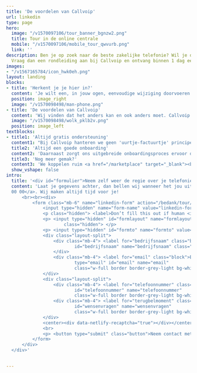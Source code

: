 ```yaml
---
title: 'De voordelen van Callvoip'
url: linkedin
type: page
hero:
  image: "/v1570097106/tour_banner_bgnzw2.png"
  title: Tour in de online centrale
  mobile: "/v1570097106/mobile_tour_qwvurb.png"
  link: ''
description: Ben je op zoek naar de beste zakelijke telefonie? Wil je dit gratis uitproberen?
  Vraag dan een rondleiding aan bij Callvoip en ontvang binnen 1 dag een uitnodiging.
images:
- "/v1567165784/icon_hwk0eh.png"
layout: landing
blocks:
- title: 'Herkent je je hier in?'
  content: 'Je wilt een, in jouw ogen, eenvoudige wijziging doorvoeren in je telefooncentrale en komt er na een kwartier achter dat je dat niet zelf kunt doen. Je moet vervolgens een ticket indienen bij je provider om er vervolgens te worden geconfronteerd met een wachttijd tot wel 48 uur. Wanneer alles uiteindelijk is ingesteld, komt er als klap op de vuurpijl een factuur voor de geleverde "service".<br><br>Deze inefficiëntie en verborgen kosten kunnen frustrerend zijn en de bedrijfsvoering behoorlijk vertragen. Het gebrek aan controle en transparantie kan een constante bron van irritatie zijn. Je accepteert het, maar liever zie je het anders. Maar ja, overstappen doe je ook niet snel want dat is zoveel gedoe, nieuw systeem, lastig, liggen we zeker weer een week eruit met de telefonie?'
  position: image_right
  image: "/v1570098498/man-phone.png"
- title: 'De voordelen van Callvoip'
  content: 'Wij vinden dat het anders kan en ook anders moet. Callvoip biedt een revolutionair telefoonsysteem dat je volledige vrijheid en controle geeft. In tegenstelling tot veel concurrenten, stelt ons systeem je in staat om zelfstandig en onmiddellijk wijzigingen door te voeren in je belplan.<br><br>Onze hosted telefooncentrale biedt standaard alle belangrijke functies voor optimale bereikbaarheid én een professionele uitstraling. En dat met een ongekend bedieningsgemak. Van automatische meldteksten tot slimme doorschakelingen, instelling hiervan is een fluitje van een cent. Je hoeft geen tickets in te dienen of te wachten op goedkeuring. Je hebt de touwtjes zelf in handen.<br><br><a href="/calc" target="_blank" class="button">Bereken jouw kosten</a>'
  image: "/v1570098498/wolk_pklb2v.png"
  position: image_left
textblocks:
- title1: 'Altijd gratis ondersteuning'
  content1: "Bij Callvoip hanteren we geen 'uurtje-factuurtje' principe. Wanneer je hulp nodig hebt, staat ons team van deskundige medewerkers klaar om je gratis te ondersteunen. Je hebt direct contact met een expert die je helpt, zonder verborgen kosten."
  title2: 'Altijd een goede onboarding'
  content2: 'Daarnaast zorgt ons uitgebreide onboardingsproces ervoor dat je volledig uitgerust bent om de centrale zelf te beheren en te bedienen. En mocht je toch ergens niet uitkomen, dan zijn wij slechts een telefoontje verwijderd om je persoonlijk te assisteren.'
  title3: 'Nog meer gemak?'
  content3: 'We koppelen ruim <a href="/marketplace" target="_blank"><b>150 CRM pakketten</b></a> aan onze telefonie zodat bij inkomende gesprekken een naam wordt getoond, een klantenkaart kan worden geopend, met 1 klik vanuit het CRM kan worden gebeld en nog veel meer.'
  show_vshape: false
intro:
  title: '<div id="formulier">Neem zelf weer de regie over je telefonie en maak kennis met Callvoip.</div>'
  content: 'Laat je gegevens achter, dan bellen wij wanneer het jou uitkomt. Of bel ons nu meteen: <a href="tel:+31508200000">050 - 820
  00 00</a>. Wij maken altijd tijd voor je!
      <br><br><div>
          <form class="mb-6" name="linkedin-form" action="/bedank/tour/" accept-charset="UTF-8" method="POST" data-netlify-recaptcha="true" data-netlify="true">
              <input type="hidden" name="form-name" value="linkedin-form" />
              <p class="hidden"> <label>Don’t fill this out if human <input name="bot-field"> </label> </p>
              <p> <input type="hidden" id="formlayout" name="formlayout" value="d-948a1897e5e645e5b41ed33ccdd3d8bb"
                      class="hidden"> </p>
              <p> <input type="hidden" id="formto" name="formto" value="offerte" class="hidden"> </p>
              <div class="layout-split">
                  <div class="mb-4"> <label for="bedrijfsnaam" class="block">Bedrijfsnaam</label> <input type="text"
                          id="bedrijfsnaam" name="bedrijfsnaam" class="w-full border border-grey-light bg-white px-3 py-2 text-base">
                  </div>
                  <div class="mb-4"> <label for="email" class="block">Email <span class="text-red">*</span></label> <input
                          type="email" id="email" name="email"
                          class="w-full border border-grey-light bg-white px-3 py-2 text-base" required=""> </div>
              </div>
              <div class="layout-split">
                  <div class="mb-4"> <label for="telefoonnummer" class="block">Telefoonnummer</label> <input type="text"
                          id="telefoonnummer" name="telefoonnummer"
                          class="w-full border border-grey-light bg-white px-3 py-2 text-base"> </div>
                  <div class="mb-4"> <label for="terugbelmoment" class="block">Wensen of vragen</label> <input type="text"
                          id="wensenvragen" name="wensenvragen"
                          class="w-full border border-grey-light bg-white px-3 py-2 text-base"> </div>
              </div>
              <center><div data-netlify-recaptcha="true"></div></center>
              <br>
              <p> <button type="submit" class="button">Neem contact met mij op</button> </p>
          </form>
      </div>
  </div>'
 

---
```

